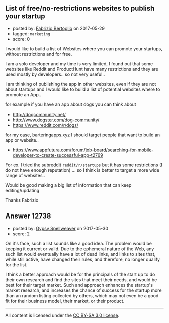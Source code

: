 ## List of free/no-restrictions websites to publish your startup

- posted by: [Fabrizio Bertoglio](https://stackexchange.com/users/9849224/fabrizio-bertoglio) on 2017-05-29
- tagged: `marketing`
- score: 0

I would like to build a list of Websites where you can promote your startups, without restrictions and for free.

I am a solo developer and my time is very limited, I found out that some websites like Reddit and ProductHunt have many restrictions and they are used mostly by developers.. so not very useful..

I am thinking of publishing the app in other websites, even if they are not about startups and I would like to build a list of potential websites where to promote an App..

for example if you have an app about dogs you can think about 

 - http://dogcommunity.net/
 - http://www.dogster.com/dog-community/
 - https://www.reddit.com/r/dogs/

for my case, barteringapps.xyz I should target people that want to build an app or website..

 - https://www.appfutura.com/forum/job-board/searching-for-mobile-developer-to-create-successful-app-t2769

For ex. I tried the subreddit `reddit/r/startups` but it has some restrictions (I do not have enough reputation) ... so I think is better to target a more wide range of websites..

Would be good making a big list of information that can keep editing/updating

Thanks
Fabrizio


## Answer 12738

- posted by: [Gypsy Spellweaver](https://stackexchange.com/users/9933161/gypsy-spellweaver) on 2017-05-30
- score: 2

On it's face, such a list sounds like a good idea. The problem would be keeping it current or valid. Due to the ephemeral nature of the Web, any such list would eventually have a lot of dead links, and links to sites that, while still active, have changed their rules, and therefore, no longer qualify for the list.

I think a better approach would be for the principals of the start up to do their own research and find the sites that meet their needs, and would be best for their target market. Such and approach enhances the startup's market research, and increases the chance of success for the startup more than an random listing collected by others, which may not even be a good fit for their business model, their market, or their product.



---

All content is licensed under the [CC BY-SA 3.0 license](https://creativecommons.org/licenses/by-sa/3.0/).
